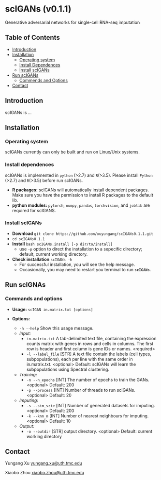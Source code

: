# scIGANs (v0.1.1)
Generative adversarial networks for single-cell RNA-seq imputation
## Table of Contents
- [Introduction](#introduction)
- [Installation](#install)
  - [Operating system](#os)
  - [Install Dependences](#depend)
  - [Install scIGANs](#build)
- [Run scIGANs](#run)
  - [Commends and Options](#cmd)
- [Contact](#contac)
## <a name="introduction"></a>Introduction
scIGANs is ...
## <a name="install"></a>Installation
### <a name="os"></a>Operating system
scIGANs currently can only be built and run on Linux/Unix systems.
### <a name="depend"></a>Install dependences
scIGANs is implemented in `python` (>2.7) and `R`(>3.5). Please install `Python` (>2.7) and `R`(>3.5) before run scIGANs.
- **R packages:**  scIGANs will automatically install dependent packages. Make sure you have the permission to install R packages to the default lib.
- **python modules:** `pytorch`, `numpy`, `pandas`, `torchvision`, and `joblib` are required for scIGANS.
### <a name="build"></a>Install scIGANs
- **Download** `git clone https://github.com/xuyungang/scIGANs0.1.1.git`
- `cd scIGANs0.1.1`
- **Install** `bash scIGANs.install [-p dir/to/install]`
  - use `-p` option to direct the installation to a sepecific directory; default, current working directory.
- **Check installation** `scIGANs -h`
  - For successful installation, you will see the help message.
  - Occasionally, you may need to restart you terminal to run **`scIGANs`**.

 ## <a name="run"></a>Run scIGNAs
 ### <a name="cmd"></a>Commands and options

- **Usage:** `scIGAN in.matrix.txt [options]`

- **Options:**

    - `-h --help`      Show this usage message. 
    - *Input:*
        - `in.matrix.txt`   A tab-delimited text file, containing the expression counts matrix with genes in 
                         rows and cells in columns. The  first row is header and first column is gene IDs
                         or names. \<required> 
        - `-l --label_file` \[STR]  A text file contain the labels (cell types, subpopulations), 
                                each per line with the same order in in.matrix.txt. \<optional> 
                                Default: scIGANs will learn the subpopulations using Spectral clustering.
    - *Training:*
        - `-n --n_epochs`   \[INT]   The number of epochs to train the GANs. \<optional> Default: 200
        - `-p --process`    \[INT]   Number of threads to run scIGANs. \<optional> Default: 20
    - *Imputing:*
        - `-s --sim_szie`   \[INT]   Number of generated datasets for imputing. \<optional> Default: 200
        - `-k --knn_n`      \[INT]   Number of nearest neighbours for imputing. \<optional> Default: 10
    - *Output:*
         - `-o --outdir`     \[STR]   output directory. \<optional> Default: current working directory
## <a name="contact"></a>Contact
Yungang Xu yungang.xu@uth.tmc.edu

Xiaobo Zhou xiaobo.zhou@uth.tmc.edu
